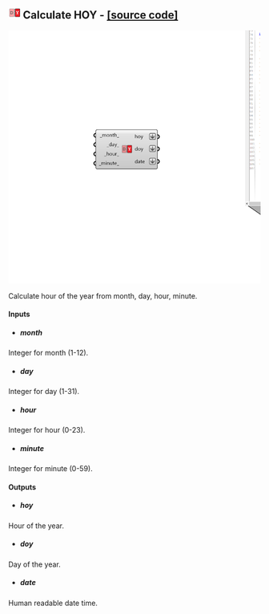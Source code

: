 ## ![](../../images/icons/Calculate_HOY.png) Calculate HOY - [[source code]](https://github.com/ladybug-tools/ladybug-grasshopper/blob/master/ladybug_grasshopper/src//LB%20Calculate%20HOY.py)

![](../../images/components/Calculate_HOY.png)

Calculate hour of the year from month, day, hour, minute.
 



#### Inputs
* ##### month 
Integer for month (1-12). 
* ##### day 
Integer for day (1-31). 
* ##### hour 
Integer for hour (0-23). 
* ##### minute 
Integer for minute (0-59). 

#### Outputs
* ##### hoy
Hour of the year.
* ##### doy
Day of the year.
* ##### date
Human readable date time.